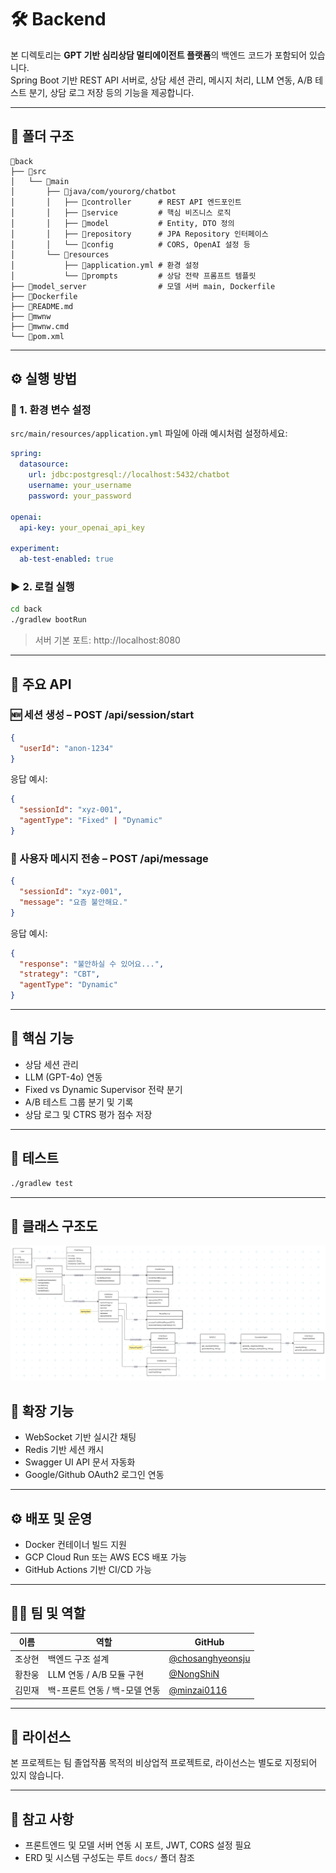 # 🛠️ Backend

본 디렉토리는 **GPT 기반 심리상담 멀티에이전트 플랫폼**의 백엔드 코드가 포함되어 있습니다.  
Spring Boot 기반 REST API 서버로, 상담 세션 관리, 메시지 처리, LLM 연동, A/B 테스트 분기, 상담 로그 저장 등의 기능을 제공합니다.

---

## 📁 폴더 구조

```
📂back
├── 📂src
│   └── 📂main
│       ├── 📂java/com/yourorg/chatbot
│       │   ├── 📂controller      # REST API 엔드포인트
│       │   ├── 📂service         # 핵심 비즈니스 로직
│       │   ├── 📂model           # Entity, DTO 정의
│       │   ├── 📂repository      # JPA Repository 인터페이스
│       │   └── 📂config          # CORS, OpenAI 설정 등
│       └── 📂resources
│           ├── 📜application.yml # 환경 설정
│           └── 📂prompts         # 상담 전략 프롬프트 템플릿
├── 📂model_server                # 모델 서버 main, Dockerfile
├── 📜Dockerfile
├── 📜README.md
├── 📜mwnw
├── 📜mwnw.cmd
└── 📜pom.xml
```

---

## ⚙️ 실행 방법

### 🧩 1. 환경 변수 설정

`src/main/resources/application.yml` 파일에 아래 예시처럼 설정하세요:

```yaml
spring:
  datasource:
    url: jdbc:postgresql://localhost:5432/chatbot
    username: your_username
    password: your_password

openai:
  api-key: your_openai_api_key

experiment:
  ab-test-enabled: true
```

### ▶️ 2. 로컬 실행

```bash
cd back
./gradlew bootRun
```

> 서버 기본 포트: http://localhost:8080

---

## 🔌 주요 API

### 🆕 세션 생성 – POST /api/session/start

```json
{
  "userId": "anon-1234"
}
```

응답 예시:

```json
{
  "sessionId": "xyz-001",
  "agentType": "Fixed" | "Dynamic"
}
```

### 💬 사용자 메시지 전송 – POST /api/message

```json
{
  "sessionId": "xyz-001",
  "message": "요즘 불안해요."
}
```

응답 예시:

```json
{
  "response": "불안하실 수 있어요...",
  "strategy": "CBT",
  "agentType": "Dynamic"
}
```

---

## 🧠 핵심 기능

- 상담 세션 관리
- LLM (GPT-4o) 연동
- Fixed vs Dynamic Supervisor 전략 분기
- A/B 테스트 그룹 분기 및 기록
- 상담 로그 및 CTRS 평가 점수 저장

---

## 🧪 테스트

```bash
./gradlew test
```

---

## 🧱 클래스 구조도
<p align="center"><img margin="Auto" width="900" src="../docs/class_diagram.png"></p>

## 🔧 확장 기능

- WebSocket 기반 실시간 채팅
- Redis 기반 세션 캐시
- Swagger UI API 문서 자동화
- Google/Github OAuth2 로그인 연동

---

## ⚙️ 배포 및 운영

- Docker 컨테이너 빌드 지원
- GCP Cloud Run 또는 AWS ECS 배포 가능
- GitHub Actions 기반 CI/CD 가능

---

## 🧑‍💻 팀 및 역할

| 이름   | 역할                             | GitHub          |
|--------|----------------------------------|-----------------|
| 조상현 | 백엔드 구조 설계 |  [@chosanghyeonsju](https://github.com/chosanghyeonsju) |
| 황찬웅 | LLM 연동 / A/B 모듈 구현 | [@NongShiN](https://github.com/NongShiN) |
| 김민재 | 백-프론트 연동 / 백-모델 연동 |  [@minzai0116](https://github.com/minzai0116)    |

---

## 📄 라이선스

본 프로젝트는 팀 졸업작품 목적의 비상업적 프로젝트로, 라이선스는 별도로 지정되어 있지 않습니다.

---

## 🙋 참고 사항

- 프론트엔드 및 모델 서버 연동 시 포트, JWT, CORS 설정 필요
- ERD 및 시스템 구성도는 루트 `docs/` 폴더 참조
